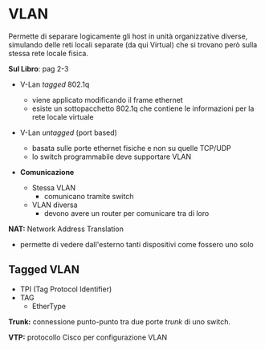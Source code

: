 # VLAN

Permette di separare logicamente gli host in unità organizzative diverse, simulando delle reti locali separate (da qui Virtual) che si trovano però sulla stessa rete locale fisica.

__Sul Libro__: pag 2-3

- V-Lan _tagged_ 802.1q
  - viene applicato modificando il frame ethernet
  - esiste un sottopacchetto 802.1q che contiene le informazioni per la rete locale virtuale

- V-Lan _untagged_ (port based)
  - basata sulle porte ethernet fisiche e non su quelle TCP/UDP
  - lo switch programmabile deve supportare VLAN

- __Comunicazione__
  - Stessa VLAN
    - comunicano tramite switch
  - VLAN diversa
    - devono avere un router per comunicare tra di loro

__NAT:__ Network Address Translation
  - permette di vedere dall'esterno tanti dispositivi come fossero uno solo

## Tagged VLAN

- TPI (Tag Protocol Identifier)
- TAG
  - EtherType

__Trunk:__ connessione punto-punto tra due porte _trunk_ di uno switch.

__VTP:__ protocollo Cisco per configurazione VLAN